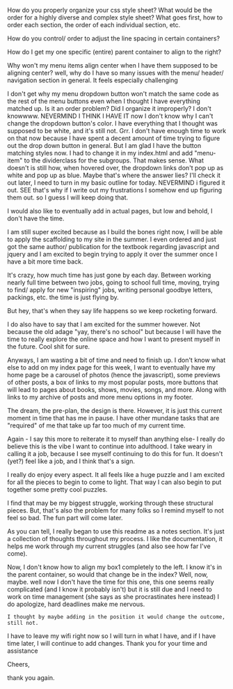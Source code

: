 How do you properly organize your css style sheet? What would be the order for a highly diverse and complex style sheet? What goes first, how to order each section, the order of each individual section, etc. 

How do you control/ order to adjust the line spacing in certain containers?

How do I get my one specific (entire) parent container to align to the right? 

Why won't my menu items align center when I have them supposed to be aligning center? 
    well, why do I have so many issues with the menu/ header/ navigation section in general. It feels especially challenging

I don't get why my menu dropdown button won't match the same code as the rest of the menu buttons even when I thought I have everything matched up. Is it an order problem? Did I organize it improperly? I don't knowwww. 
    NEVERMIND I THINK I HAVE IT
        now I don't know why I can't change the dropdown button's color. 
        I have everything that I thought was supposed to be white, and it's still not. Grr. I don't have enough time to work on that now because I have spent a decent amount of time trying to figure out the drop down button in general. But I am glad I have the button matching styles now. I had to change it in my index.html and add "menu-item" to the dividerclass for the subgroups. That makes sense. What doesn't is still how, when hovered over, the dropdown links don't pop up as white and pop up as blue. Maybe that's where the answer lies? I'll check it out later, I need to turn in my basic outline for today. 
            NEVERMIND i figured it out. SEE that's why if I write out my frustrations I somehow end up figuring them out. so I guess I will keep doing that.

I would also like to eventually add in actual pages, but low and behold, I don't have the time. 

I am still super excited because as I build the bones right now, I will be able to apply the scaffolding to my site in the summer. I even ordered and just got the same author/ publication for the textbook regarding javascript and jquery and I am excited to begin trying to apply it over the summer once I have a bit more time back. 

It's crazy, how much time has just gone by each day. Between working nearly full time between two jobs, going to school full time, moving, trying to find/ apply for new "inspiring" jobs, writing personal goodbye letters, packings, etc. the time is just flying by. 

But hey, that's when they say life happens so we keep rocketing forward. 

I do also have to say that I am excited for the summer however. Not because the old adage "yay, there's no school" but because I will have the time to really explore the online space and how I want to present myself in the future. Cool shit for sure. 

Anyways, I am wasting a bit of time and need to finish up. I don't know what else to add on my index page for this week, I want to eventually have my home page be a carousel of photos (hence the javascript), some previews of other posts, a box of links to my most popular posts, more buttons that will lead to pages about books, shows, movies, songs, and more. Along with links to my archive of posts and more menu options in my footer. 

The dream, the pre-plan, the design is there. However, it is just this current moment in time that has me in pause. I have other mundane tasks that are "required" of me that take up far too much of my current time. 

Again - I say this more to reiterate it to myself than anything else- I really do believe this is the vibe I want to continue into adulthood. I take weary in calling it a job, because I see myself continuing to do this for fun. It doesn't (yet?) feel like a job, and I think that's a sign. 

I really do enjoy every aspect. It all feels like a huge puzzle and I am excited for all the pieces to begin to come to light. That way I can also begin to put together some pretty cool puzzles. 

I find that may be my biggest struggle, working through these structural pieces. But, that's also the problem for many folks so I remind myself to not feel so bad. The fun part will come later. 

As you can tell, I really began to use this readme as a notes section. It's just a collection of thoughts throughout my process. I like the documentation, it helps me work through my current struggles (and also see how far I've come). 

Now, I don't know how to align my box1 completely to the left. I know it's in the parent container, so would that change be in the index? Well, now, maybe. 
    well now I don't have the time for this one, this one seems really complicated (and I know it probably isn't) but it is still due and I need to work on time management (she says as she procrastinates here instead) I do apologize, hard deadlines make me nervous. 

    I thought by maybe adding in the position it would change the outcome, still not. 


I have to leave my wifi right now so I will turn in what I have, and if I have time later, I will continue to add changes. Thank you for your time and assistance

Cheers, 

thank you again.